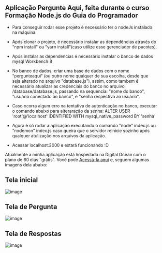 ## Aplicação Pergunte Aqui, feita durante o curso Formação Node.js do Guia do Programador


- Para conseguir rodar esse projeto é necessário ter o nodeJs instalado na máquina

- Após clonar o projeto, é necessário instalar as dependências através do "npm install" ou "yarn install"(caso utilize esse gerenciador de pacotes).

- Após instalar as dependencias é necessário instalar o banco de dados mysql Workbench 8

- No banco de dados, criar uma base de dados com o nome "pergunteaqui" (ou outro nome qualquer de sua escolha, desde que seja alterado no arquivo "database.js"), assim, como tambem é necessário atualizar as credenciais do banco no arquivo /database/database.js, passando na sequencia: "nome do banco", "usuário conectado ao banco", e "senha respectiva ao usuário". 

- Caso ocorra algum erro na tentativa de autenticação no banco, executar o comando abaixo para alteraração da senha:
ALTER USER 'root'@'localhost' IDENTIFIED WITH mysql_native_password BY 'senha'

- Agora é só rodar a aplicação executando o comando "node" index.js ou "nodemon" index.js caso queira que o servidor reinicie sozinho após qualquer atulização nos arquivos da aplicação.

- Acessar localhost:3000 e estará funcionando :D

Atualmente a minha aplicação está hospedada na Digital Ocean com o plano de 60 dias "grátis". Você pode [Acessá-la aqui](http://159.223.186.131/) e, seguem algumas imagens dela abaixo:

## Tela inicial
![image](https://user-images.githubusercontent.com/43456903/141874945-745614f3-7fc4-4c05-a65a-d91708db31a7.png)

## Tela de Pergunta
![image](https://user-images.githubusercontent.com/43456903/141874372-2fc52f0d-2124-4fed-92ba-9a7a46604abe.png)

## Tela de Respostas
![image](https://user-images.githubusercontent.com/43456903/141875586-16f2571e-f8e3-4fb1-873f-9c7c0cda939a.png)


